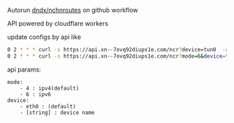 Autorun [dndx/nchnroutes](https://github.com/dndx/nchnroutes) on github workflow

API powered by cloudflare workers

update configs by api like
```bash
0 2 * * * curl -s https://api.xn--7ovq92diups1e.com/ncr?device=tun0  -o /etc/bird/routes4.conf
0 2 * * * curl -s https://api.xn--7ovq92diups1e.com/ncr?mode=6&device=tun0  -o /etc/bird/routes6.conf
```

api params:

    mode: 
        - 4 : ipv4(default)
        - 6 : ipv6
    device: 
        - eth0 : (default)
        - [string] : device name